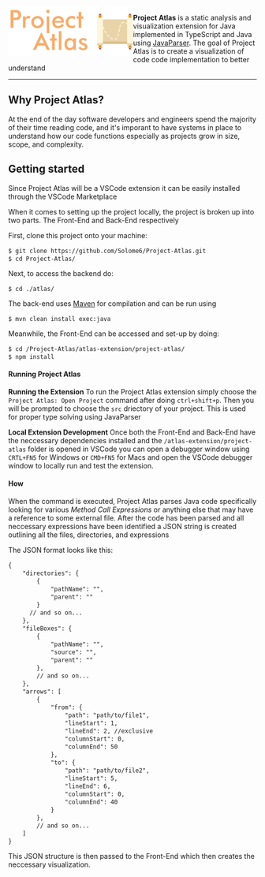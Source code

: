 <img src="./atlas-logo.png" align="left" height="100">

**Project Atlas** is a static analysis and visualization extension for Java implemented in TypeScript and Java
using
[JavaParser](http://javaparser.org/). The goal of Project Atlas is to create a visualization of code code implementation to better understand 
 
---

## Why Project Atlas?

At the end of the day software developers and engineers spend the majority of their time reading code, and it's imporant to have systems in place to understand how our code functions especially as projects grow in size, scope, and complexity. 

## Getting started

Since Project Atlas will be a VSCode extension it can be easily installed through the VSCode Marketplace

When it comes to setting up the project locally, the project is broken up into two parts. The Front-End and Back-End respectively

First, clone this project onto your machine:
```
$ git clone https://github.com/Solome6/Project-Atlas.git
$ cd Project-Atlas/
```

Next, to access the backend do:
```
$ cd ./atlas/                  
```

The back-end uses [Maven](https://maven.apache.org/what-is-maven.html) for compilation and can be run using
```
$ mvn clean install exec:java
```

Meanwhile, the Front-End can be accessed and set-up by doing:
```
$ cd /Project-Atlas/atlas-extension/project-atlas/
$ npm install
```

#### Running Project Atlas

**Running the Extension**
To run the Project Atlas extension simply choose the `Project Atlas: Open Project` command after doing `ctrl+shift+p`. Then you will be prompted to choose the `src` driectory of your project. This is used for proper type solving using JavaParser

**Local Extension Development**
Once both the Front-End and Back-End have the neccessary dependencies installed and the `/atlas-extension/project-atlas` folder is opened in VSCode you can open a debugger window using `CRTL+FN5` for Windows or `CMD+FN5` for Macs and open the VSCode debugger window to locally run and test the extension.


#### How ####

When the command is executed, Project Atlas parses Java code specifically looking for various *Method Call Expressions* or anything else that may have a reference to some external file. After the code has been parsed and all neccessary expressions have been identified a JSON string is created outlining all the files, directories, and expressions

The JSON format looks like this:
```
{
    "directories": {
        {
            "pathName": "",
            "parent": ""
        }  
      // and so on...
    },
    "fileBoxes": {
        {
            "pathName": "",
            "source": "",
            "parent": ""
        },
        // and so on...
    },
    "arrows": [
        {
            "from": {
                "path": "path/to/file1",
                "lineStart": 1,
                "lineEnd": 2, //exclusive
                "columnStart": 0,
                "columnEnd": 50
            },
            "to": {
                "path": "path/to/file2",
                "lineStart": 5,
                "lineEnd": 6,
                "columnStart": 0,
                "columnEnd": 40
            }
        },
        // and so on...
    ]
}
```
This JSON structure is then passed to the Front-End which then creates the neccessary visualization.